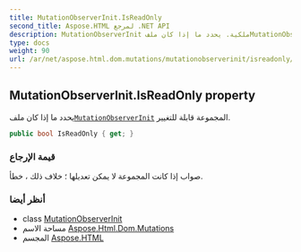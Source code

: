 ```yaml
---
title: MutationObserverInit.IsReadOnly
second_title: Aspose.HTML لمرجع .NET API
description: MutationObserverInit ملكية. يحدد ما إذا كان ملفMutationObserverInit المجموعة قابلة للتغيير.
type: docs
weight: 90
url: /ar/net/aspose.html.dom.mutations/mutationobserverinit/isreadonly/
---
```

## MutationObserverInit.IsReadOnly property

يحدد ما إذا كان ملف[`MutationObserverInit`](../) المجموعة قابلة للتغيير.

```csharp
public bool IsReadOnly { get; }
```

### قيمة الإرجاع

صواب إذا كانت المجموعة لا يمكن تعديلها ؛ خلاف ذلك ، خطأ.

### أنظر أيضا

* class [MutationObserverInit](../)
* مساحة الاسم [Aspose.Html.Dom.Mutations](../../mutationobserverinit/)
* المجسم [Aspose.HTML](../../../)


